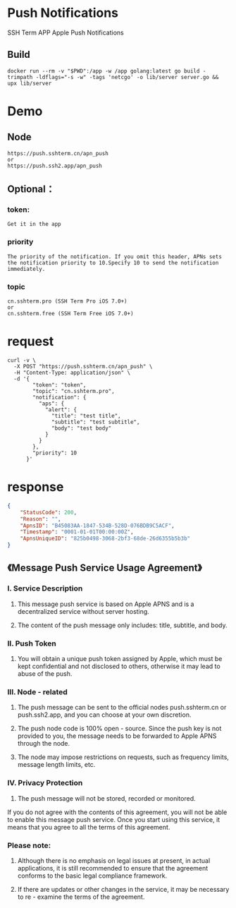 # Push Notifications

SSH Term APP Apple Push Notifications

## Build
```
docker run --rm -v "$PWD":/app -w /app golang:latest go build -trimpath -ldflags="-s -w" -tags 'netcgo' -o lib/server server.go && upx lib/server
```


# Demo

## Node
    https://push.sshterm.cn/apn_push
    or
    https://push.ssh2.app/apn_push

## Optional：

### token:
    Get it in the app
### priority
    The priority of the notification. If you omit this header, APNs sets the notification priority to 10.Specify 10 to send the notification immediately.
### topic
    cn.sshterm.pro (SSH Term Pro iOS 7.0+)
    or
    cn.sshterm.free (SSH Term Free iOS 7.0+)

# request
```
curl -v \
  -X POST "https://push.sshterm.cn/apn_push" \
  -H "Content-Type: application/json" \
  -d '{
        "token": "token",
        "topic": "cn.sshterm.pro",
        "notification": {
          "aps": {
            "alert": {
              "title": "test title",
              "subtitle": "test subtitle",
              "body": "test body"
            }
          }
        },
        "priority": 10
      }'
```
# response

```json
{
    "StatusCode": 200,
    "Reason": "",
    "ApnsID": "B45083AA-1847-534B-528D-076BDB9C5ACF",
    "Timestamp": "0001-01-01T00:00:00Z",
    "ApnsUniqueID": "825b0498-3068-2bf3-68de-26d6355b5b3b"
}
```
## 《Message Push Service Usage Agreement》

### I. Service Description

1. This message push service is based on Apple APNS and is a decentralized service without server hosting.

2. The content of the push message only includes: title, subtitle, and body.

### II. Push Token

1. You will obtain a unique push token assigned by Apple, which must be kept confidential and not disclosed to others, otherwise it may lead to abuse of the push.

### III. Node - related

1. The push message can be sent to the official nodes push.sshterm.cn or push.ssh2.app, and you can choose at your own discretion.

2. The push node code is 100% open - source. Since the push key is not provided to you, the message needs to be forwarded to Apple APNS through the node.

3. The node may impose restrictions on requests, such as frequency limits, message length limits, etc.

### IV. Privacy Protection

1. The push message will not be stored, recorded or monitored.

If you do not agree with the contents of this agreement, you will not be able to enable this message push service. Once you start using this service, it means that you agree to all the terms of this agreement.

### Please note:

1. Although there is no emphasis on legal issues at present, in actual applications, it is still recommended to ensure that the agreement conforms to the basic legal compliance framework.

2. If there are updates or other changes in the service, it may be necessary to re - examine the terms of the agreement.